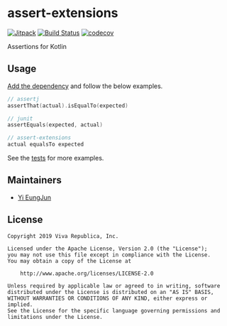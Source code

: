 # assert-extensions

[![Jitpack](https://jitpack.io/v/toss/assert-extensions.svg)](https://jitpack.io/#toss/assert-extensions)
[![Build Status](https://travis-ci.org/toss/assert-extensions.svg?branch=master)](https://travis-ci.org/toss/assert-extensions)
[![codecov](https://codecov.io/gh/toss/assert-extensions/branch/master/graph/badge.svg)](https://codecov.io/gh/toss/assert-extensions)

Assertions for Kotlin

## Usage

[Add the dependency](https://jitpack.io/#toss/assert-extensions) and
follow the below examples.

```kotlin
// assertj
assertThat(actual).isEqualTo(expected)

// junit
assertEquals(expected, actual)

// assert-extensions
actual equalsTo expected
```

See the [tests](./src/test/kotlin/im/toss/assert-extensions/AssertionsKtTest.kt) for more examples.

## Maintainers

* [Yi EungJun](https://github.com/eungjun-yi)

## License

    Copyright 2019 Viva Republica, Inc.

    Licensed under the Apache License, Version 2.0 (the "License");
    you may not use this file except in compliance with the License.
    You may obtain a copy of the License at

        http://www.apache.org/licenses/LICENSE-2.0

    Unless required by applicable law or agreed to in writing, software
    distributed under the License is distributed on an "AS IS" BASIS,
    WITHOUT WARRANTIES OR CONDITIONS OF ANY KIND, either express or implied.
    See the License for the specific language governing permissions and
    limitations under the License.
